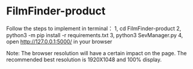 # FilmFinder-product
Follow the steps to implement in terminal：
1, cd FilmFinder-product
2, python3 -m pip install -r requirements.txt
3, python3 SevManager.py
4, open http://127.0.0.1:5000/ in your browser

Note: The browser resolution will have a certain impact on the page. The recommended best resolution is 1920X1048 and 100% display.
